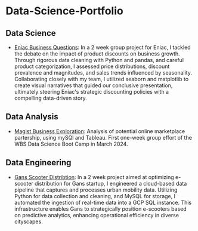 # Data-Science-Portfolio


## Data Science
- [Eniac Business Questions](https://github.com/mathlamm/Data-Science-Portfolio/tree/main/Data%20Science/Eniac%20Cleaning%20Analysis): In a 2 week group project for Eniac, I tackled the debate on the impact of product discounts on business growth. Through rigorous data cleaning with Python and pandas, and careful product categorization, I assessed price distributions, discount prevalence and magnitudes, and sales trends influenced by seasonality. Collaborating closely with my team, I utilized seaborn and matplotlib to create visual narratives that guided our conclusive presentation, ultimately steering Eniac's strategic discounting policies with a compelling data-driven story.

## Data Analysis
-  [Magist Business Exploration](https://github.com/mathlamm/Data-Science-Portfolio/tree/main/Data%20Analysis/Magist%20Analysis): Analysis of potential online marketplace partership, using mySQl and Tableau. First one-week group effort of the WBS Data Science Boot Camp in March 2024.

## Data Engineering
- [Gans Scooter Distribtion](https://github.com/mathlamm/Data-Science-Portfolio/tree/main/Data%20Engineering/Gans%20Scooter%20Demand): In a 2 week project aimed at optimizing e-scooter distribution for Gans startup, I engineered a cloud-based data pipeline that captures and processes urban mobility data. Utilizing Python for data collection and cleaning, and MySQL for storage, I automated the ingestion of real-time data into a GCP SQL instance. This infrastructure enables Gans to strategically position e-scooters based on predictive analytics, enhancing operational efficiency in diverse cityscapes.
